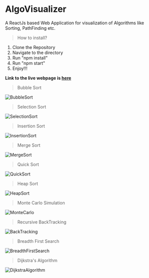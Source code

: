 # AlgoVisualizer
A ReactJs based Web Application for visualization of Algorithms like Sorting, PathFinding etc.

> How to install?
  1. Clone the Repository
  2. Navigate to the directory
  3. Run "npm install"
  4. Run "npm start"
  5. Enjoy!!!

**Link to the live webpage is [here](https://algovisualizer-7b3a2.firebaseapp.com)**

> Bubble Sort

![BubbleSort](https://user-images.githubusercontent.com/48611968/77229802-e432ab80-6bb5-11ea-97c7-d3ef7716a5bf.gif)

> Selection Sort

![SelectionSort](https://user-images.githubusercontent.com/48611968/77229813-fc0a2f80-6bb5-11ea-87ce-5311407dcc8b.gif)

> Insertion Sort

![InsertionSort](https://user-images.githubusercontent.com/48611968/77233971-1ac9ef80-6bd1-11ea-92af-0f1a4805372f.gif)

> Merge Sort

![MergeSort](https://user-images.githubusercontent.com/48611968/77229835-1ba15800-6bb6-11ea-8e85-05292bb51db0.gif)

> Quick Sort

![QuickSort](https://user-images.githubusercontent.com/48611968/77234479-b6a92a80-6bd4-11ea-8194-85aeac2d5753.gif)

> Heap Sort

![HeapSort](https://user-images.githubusercontent.com/48611968/77229829-0debd280-6bb6-11ea-8d04-ab796fcd0b18.gif)

> Monte Carlo Simulation

![MonteCarlo](https://user-images.githubusercontent.com/48611968/77230585-47730c80-6bbb-11ea-94b8-1dc464ee7644.gif)

> Recursive BackTracking

![BackTracking](https://user-images.githubusercontent.com/48611968/77245332-c449c900-6c43-11ea-8f89-bb503f078016.gif)

> Breadth First Search

![BreadthFirstSearch](https://user-images.githubusercontent.com/48611968/77235731-46070b80-6bde-11ea-815f-9600c05c78c1.gif)

> Dijkstra's Algorithm

![DijkstraAlgorithm](https://user-images.githubusercontent.com/48611968/77235742-68008e00-6bde-11ea-8ff8-c4c72ee1c3be.gif)